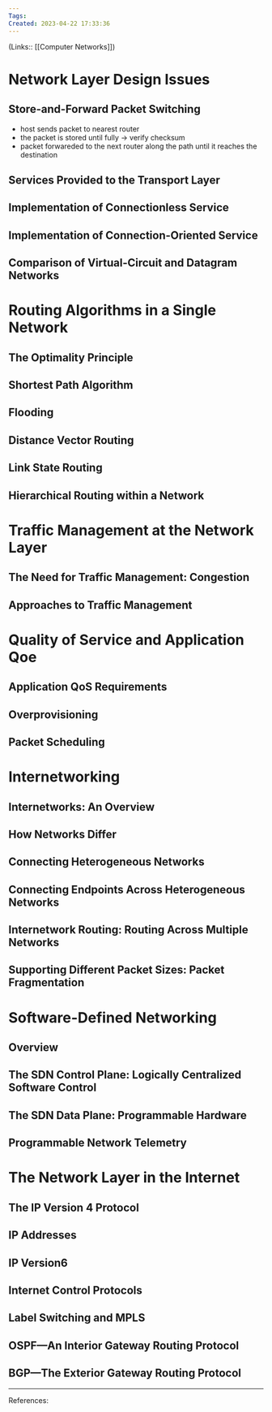 ```yaml
---
Tags: 
Created: 2023-04-22 17:33:36
---
```

(Links:: [[Computer Networks]])
# Network Layer Design Issues
## Store-and-Forward Packet Switching
- host sends packet to nearest router
- the packet is stored until fully -> verify checksum
- packet forwareded to the next router along the path until it reaches the destination
## Services Provided to the Transport Layer
## Implementation of Connectionless Service
## Implementation of Connection-Oriented Service
## Comparison of Virtual-Circuit and Datagram Networks
# Routing Algorithms in a Single Network
## The Optimality Principle
## Shortest Path Algorithm
## Flooding
## Distance Vector Routing
## Link State Routing
## Hierarchical Routing within a Network
# Traffic Management at the Network Layer
## The Need for Traffic Management: Congestion
## Approaches to Traffic Management
# Quality of Service and Application Qoe
## Application QoS Requirements
## Overprovisioning
## Packet Scheduling
# Internetworking
## Internetworks: An Overview
## How Networks Differ
## Connecting Heterogeneous Networks
## Connecting Endpoints Across Heterogeneous Networks
## Internetwork Routing: Routing Across Multiple Networks
## Supporting Different Packet Sizes: Packet Fragmentation
# Software-Defined Networking
## Overview
## The SDN Control Plane: Logically Centralized Software Control
## The SDN Data Plane: Programmable Hardware
## Programmable Network Telemetry
# The Network Layer in the Internet
## The IP Version 4 Protocol
## IP Addresses
## IP Version6
## Internet Control Protocols
## Label Switching and MPLS
## OSPF—An Interior Gateway Routing Protocol
## BGP—The Exterior Gateway Routing Protocol


---
References: